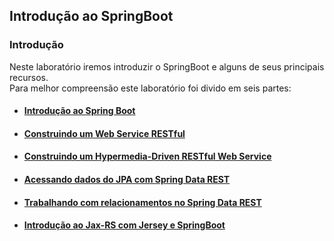 ## Introdução ao SpringBoot

### Introdução

Neste laboratório iremos introduzir o SpringBoot e alguns de seus principais recursos.<br/>
Para melhor compreensão este laboratório foi divido em seis partes:

- #### [Introdução ao Spring Boot](./Introducao%20SpringBoot/)<br/>
- #### [Construindo um Web Service RESTful](./RESTService/)<br/>
- #### [Construindo um Hypermedia-Driven RESTful Web Service](./HateoasRESTService/)<br/>
- #### [Acessando dados do JPA com Spring Data REST](./AccessingDataREST/)<br/>
- #### [Trabalhando com relacionamentos no Spring Data REST](./DataRestRelationships/)<br/>
- #### [Introdução ao Jax-RS com Jersey e SpringBoot](./JaxRS/)<br/>
